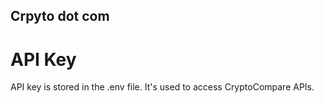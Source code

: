 ## Crpyto dot com

# API Key
API key is stored in the .env file. It's used to access CryptoCompare APIs.